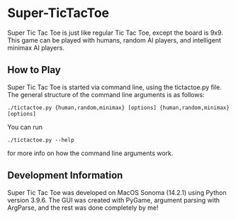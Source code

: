 # Super-TicTacToe
Super Tic Tac Toe is just like regular Tic Tac Toe, except the board is 9x9. This game can be played with humans, random AI players, and intelligent minimax AI players.
## How to Play
Super Tic Tac Toe is started via command line, using the tictactoe.py file. The general structure of the command line arguments is as follows:
```
./tictactoe.py {human,random,minimax} [options] {human,random,minimax} [options]
```
You can run
```
./tictactoe.py --help
```
for more info on how the command line arguments work.
## Development Information
Super Tic Tac Toe was developed on MacOS Sonoma (14.2.1) using Python version 3.9.6. The GUI was created with PyGame, argument parsing with ArgParse, and the rest was done completely by me!